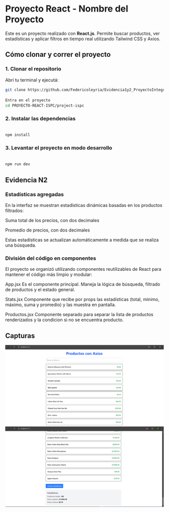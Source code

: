 # Proyecto React - Nombre del Proyecto

Este es un proyecto realizado con **React.js**. Permite buscar productos, ver estadísticas y aplicar filtros en tiempo real utilizando Tailwind CSS y Axios.

##  Cómo clonar y correr el proyecto

### 1. Clonar el repositorio

Abrí tu terminal y ejecutá:

```bash
git clone https://github.com/Federicoleyria/Evidencia1y2_ProyectoIntegrador.git

Entra en el proyecto
cd PROYECTO-REACT-ISPC/project-ispc
```

### 2. Instalar las dependencias

```bash

npm install

```

### 3. Levantar el proyecto en modo desarrollo

```bash

npm run dev

```

## Evidencia N2

###  Estadísticas agregadas
En la interfaz se muestran estadísticas dinámicas basadas en los productos filtrados:

Suma total de los precios, con dos decimales

Promedio de precios, con dos decimales

Estas estadísticas se actualizan automáticamente a medida que se realiza una búsqueda.

### División del código en componentes
El proyecto se organizó utilizando componentes reutilizables de React para mantener el código más limpio y modular:

App.jsx
Es el componente principal. Maneja la lógica de búsqueda, filtrado de productos y el estado general.

Stats.jsx
Componente que recibe por props las estadísticas (total, mínimo, máximo, suma y promedio) y las muestra en pantalla.

Productos.jsx
Componente separado para separar la lista de productos renderizados y la condicion si no se encuentra producto.

## Capturas

![](https://github.com/Federicoleyria/Evidencia1y2_ProyectoIntegrador/blob/main/project-ispc/capturas/Img1.png)![](https://github.com/Federicoleyria/Evidencia1y2_ProyectoIntegrador/blob/main/project-ispc/capturas/Img2.png)